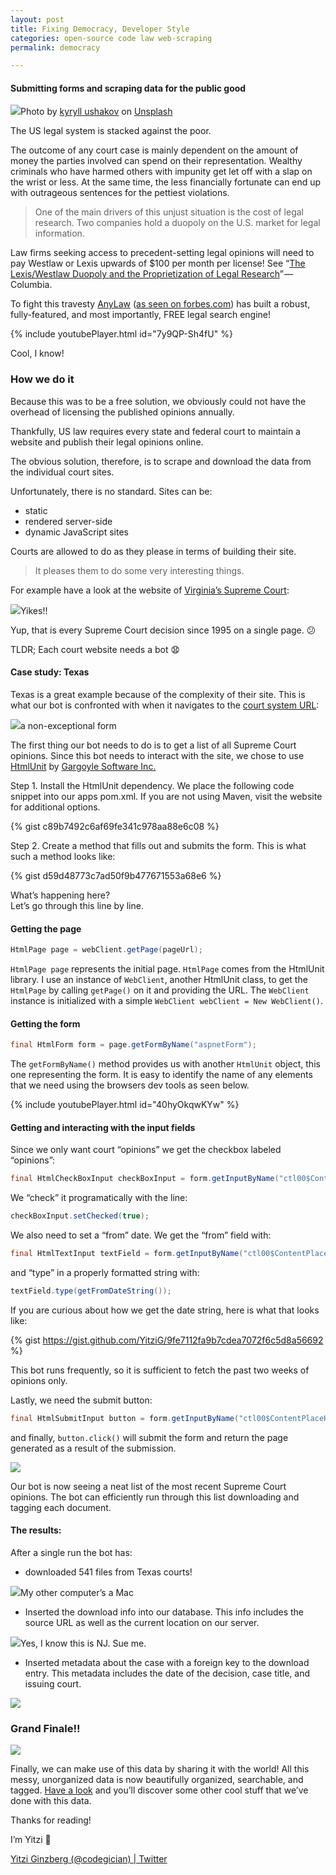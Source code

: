 ```yaml
---
layout: post
title: Fixing Democracy, Developer Style
categories: open-source code law web-scraping
permalink: democracy

---
```


#### Submitting forms and scraping data for the public good

![](https://cdn-images-1.medium.com/max/1024/0*G1qzri4PoIbSsEh8)Photo by <a href="https://unsplash.com/@ushakov_kyryll?utm_source=medium&amp;utm_medium=referral">kyryll ushakov</a> on <a href="https://unsplash.com?utm_source=medium&amp;utm_medium=referral">Unsplash</a>

The US legal system is stacked against the poor.

The outcome of any court case is mainly dependent on the amount of money the parties involved can spend on their representation. Wealthy criminals who have harmed others with impunity get let off with a slap on the wrist or less. At the same time, the less financially fortunate can end up with outrageous sentences for the pettiest violations.

> One of the main drivers of this unjust situation is the cost of legal research. Two companies hold a duopoly on the U.S. market for legal information.

Law firms seeking access to precedent-setting legal opinions will need to pay Westlaw or Lexis upwards of $100 per month per license! See “[The Lexis/Westlaw Duopoly and the Proprietization of Legal Research](http://emoglen.law.columbia.edu/twiki/bin/view/LawNetSoc/ElliottPaper1)” — Columbia.

To fight this travesty [AnyLaw](http://anylaw.com) ([as seen on forbes.com](https://www.forbes.com/sites/maryjuetten/2019/01/22/free-legal-research-for-all-anylaw)) has built a robust, fully-featured, and most importantly, FREE legal search engine!

{% include youtubePlayer.html id="7y9QP-Sh4fU" %}

Cool, I know!

### How we do it

Because this was to be a free solution, we obviously could not have the overhead of licensing the published opinions annually.

Thankfully, US law requires every state and federal court to maintain a website and publish their legal opinions online.

The obvious solution, therefore, is to scrape and download the data from the individual court sites.

Unfortunately, there is no standard. Sites can be:

- static
- rendered server-side
- dynamic JavaScript sites

Courts are allowed to do as they please in terms of building their site.

> It pleases them to do some very interesting things.

For example have a look at the website of [Virginia’s Supreme Court](http://www.courts.state.va.us/scndex.htm):

![](https://cdn-images-1.medium.com/max/1024/1*SpsopEWjZp7ZV43-u9QHZQ.png)Yikes!!

Yup, that is every Supreme Court decision since 1995 on a single page. 😕

TLDR; Each court website needs a bot 😧

#### Case study: Texas

Texas is a great example because of the complexity of their site. This is what our bot is confronted with when it navigates to the [court system URL](http://www.search.txcourts.gov/CaseSearch.aspx?d=1&coa=cossup):

![](https://cdn-images-1.medium.com/max/1002/1*Voqr5WMG2rWWWykEw-M9Fw.png)a non-exceptional form

The first thing our bot needs to do is to get a list of all Supreme Court opinions. Since this bot needs to interact with the site, we chose to use [HtmlUnit](http://htmlunit.sourceforge.net/) by [Gargoyle Software Inc.](http://www.gargoylesoftware.com/)

Step 1. Install the HtmlUnit dependency. We place the following code snippet into our apps pom.xml. If you are not using Maven, visit the website for additional options.

{% gist c89b7492c6af69fe341c978aa88e6c08 %}

Step 2. Create a method that fills out and submits the form. This is what such a method looks like:

{% gist d59d48773c7ad50f9b477671553a68e6 %}

What’s happening here?  
Let’s go through this line by line.

#### Getting the page

```java
HtmlPage page = webClient.getPage(pageUrl);
```

`HtmlPage page` represents the initial page. `HtmlPage` comes from the HtmlUnit library. I use an instance of `WebClient`, another HtmlUnit class, to get the `HtmlPage` by calling `getPage()` on it and providing the URL. The `WebClient` instance is initialized with a simple `WebClient webClient = New WebClient()`.

#### Getting the form

```java
final HtmlForm form = page.getFormByName("aspnetForm");
```

The `getFormByName()` method provides us with another `HtmlUnit` object, this one representing the form. It is easy to identify the name of any elements that we need using the browsers dev tools as seen below.

{% include youtubePlayer.html id="40hyOkqwKYw" %}

#### Getting and interacting with the input fields

Since we only want court “opinions” we get the checkbox labeled “opinions”:

```java
final HtmlCheckBoxInput checkBoxInput = form.getInputByName("ctl00$ContentPlaceHolder1$chkListDocTypes$0");
```

We “check” it programatically with the line:

```java
checkBoxInput.setChecked(true);
```

We also need to set a “from” date. We get the “from” field with:

```java
final HtmlTextInput textField = form.getInputByName("ctl00$ContentPlaceHolder1$dtDocumentFrom$dateInput");
```

and “type” in a properly formatted string with:

```java
textField.type(getFromDateString());
```

If you are curious about how we get the date string, here is what that looks like:

{% gist https://gist.github.com/YitziG/9fe7112fa9b7cdea7072f6c5d8a56692 %}

This bot runs frequently, so it is sufficient to fetch the past two weeks of opinions only.

Lastly, we need the submit button:

```java
final HtmlSubmitInput button = form.getInputByName("ctl00$ContentPlaceHolder1$btnSearchText");
```

and finally, `button.click()` will submit the form and return the page generated as a result of the submission.

![](https://cdn-images-1.medium.com/max/1024/1*bz7q0kJdctRlI2I_E5Se9g.png)

Our bot is now seeing a neat list of the most recent Supreme Court opinions. The bot can efficiently run through this list downloading and tagging each document.

#### The results:

After a single run the bot has:

- downloaded 541 files from Texas courts!

![](https://cdn-images-1.medium.com/max/523/1*nDIXiR95NKp2T3iNm87VlQ.png)My other computer’s a Mac

- Inserted the download info into our database. This info includes the source URL as well as the current location on our server.

![](https://cdn-images-1.medium.com/max/1024/1*TNmvRE-nZB5LNFMqYlyWoQ.png)Yes, I know this is NJ. Sue me.

- Inserted metadata about the case with a foreign key to the download entry. This metadata includes the date of the decision, case title, and issuing court.

![](https://cdn-images-1.medium.com/max/942/1*-skhnf_Wf0kEPnadEBqGlg.png)

### Grand Finale!!

![](https://cdn-images-1.medium.com/max/1024/1*QQXEgdM3zLbuzOhKYM1dzw.png)

Finally, we can make use of this data by sharing it with the world! All this messy, unorganized data is now beautifully organized, searchable, and tagged. [Have a look](http://anylaw.com) and you’ll discover some other cool stuff that we’ve done with this data.

Thanks for reading!

I’m Yitzi 👋

[Yitzi Ginzberg (@codegician) | Twitter](https://twitter.com/codegician)
